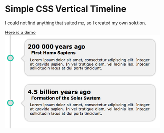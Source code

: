 # Simple CSS Vertical Timeline
I could not find anything that suited me, so I created my own solution.

[Here is a demo](https://jsfiddle.net/mikasjp/uooksxdg/)
![Example](preview.png)

